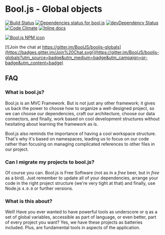 # Bool.js - Global objects

[![Build Status](https://travis-ci.org/BoolJS/booljs-globals.svg?branch=master)](https://travis-ci.org/BoolJS/booljs-globals) [![Dependencies status for bool.js](https://david-dm.org/booljs/booljs-globals.svg)](https://david-dm.org/booljs/booljs-globals) [![devDependency Status](https://david-dm.org/booljs/booljs-globals/dev-status.svg)](https://david-dm.org/booljs/booljs-globals#info=devDependencies) [![Code Climate](https://codeclimate.com/github/BoolJS/booljs-globals/badges/gpa.svg)](https://codeclimate.com/github/BoolJS/booljs-globals) [![Inline docs](http://inch-ci.org/github/booljs/booljs-globals.svg?branch=master)](http://inch-ci.org/github/booljs/booljs-globals)

[![Bool.js NPM icon](https://nodei.co/npm/booljs-globals.png)](https://npmjs.com/packages/booljs-globals)

[![Join the chat at https://gitter.im/BoolJS/booljs-globals](https://badges.gitter.im/Join%20Chat.svg)](https://gitter.im/BoolJS/booljs-globals?utm_source=badge&utm_medium=badge&utm_campaign=pr-badge&utm_content=badge)

## FAQ

### What is bool.js?
Bool.js is an MVC Framework. But is not just any other framework; it gives us back the power to choose how to organize a well-designed project, so we can choose our dependencies, craft our architecture, choose our data connectors, and finally, work based on cool development structures without hesitating about learning the framework as is.

Bool.js also reminds the importance of having a cool workspace structure. That's why it's based on namespaces, leading us to focus on our code rather than focusing on managing complicated references to other files in our project.

### Can I migrate my projects to bool.js?
Of course you can. Bool.js is Free Software (not as in a *free* beer, but in *free* as a bird). Just remember to update all of your dependencies, arrange your code in the right project structure (we're very tight at that) and finally, use Node.js `4.0.0` or further versions.

### What is this about?
Well! Have you ever wanted to have powerful tools as underscore or q as a set of global variables, accessible as part of language, or even better, part of every project you want? Yes, we have these projects as batteries included. Plus, are fundamental tools in aspects of the application.
